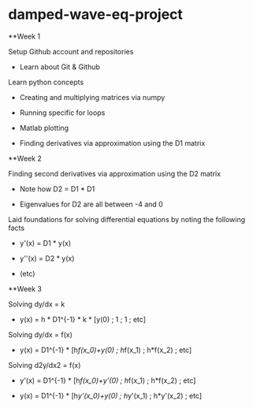# damped-wave-eq-project
**Week 1

Setup Github account and repositories

- Learn about Git & Github

Learn python concepts

- Creating and multiplying matrices via numpy

- Running specific for loops

- Matlab plotting

- Finding derivatives via approximation using the D1 matrix



**Week 2

Finding second derivatives via approximation using the D2 matrix

- Note how D2 = D1 * D1

- Eigenvalues for D2 are all between -4 and 0

Laid foundations for solving differential equations by noting the following facts

- y'(x) = D1 * y(x)

- y''(x) = D2 * y(x)

- (etc)



**Week 3

Solving dy/dx = k

- y(x) = h * D1^{-1} * k * [y(0) ; 1 ; 1 ; etc]

Solving dy/dx = f(x)

- y(x) = D1^{-1} * [h*f(x_0)+y(0) ; h*f(x_1) ; h*f(x_2) ; etc]

Solving d2y/dx2 = f(x)

- y'(x) = D1^{-1} * [h*f(x_0)+y'(0) ; h*f(x_1) ; h*f(x_2) ; etc]

- y(x) = D1^{-1} * [h*y'(x_0)+y(0) ; h*y'(x_1) ; h*y'(x_2) ; etc]
